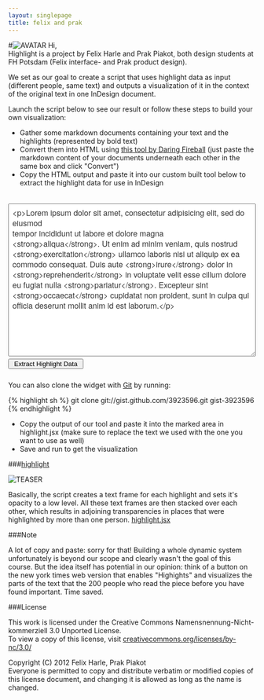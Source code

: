 ```yaml
---
layout: singlepage
title: felix and prak
---
```

#![AVATAR](https://raw.github.com/fabiantheblind/auto-typo-adbe-id/master/felix_prak/felix_prak.png) Hi,  
Highlight is a project by Felix Harle and Prak Piakot, both design students at FH Potsdam (Felix interface- and Prak product design).  

We set as our goal to create a script that uses highlight data as input (different people, same text) and outputs a visualization of it in the context of the original text in one InDesign document.  

Launch the script below to see our result or follow these steps to build your own visualization:  

- Gather some markdown documents containing your text and the highlights (represented by bold text)  
- Convert them into HTML using [this tool by Daring Fireball](http://daringfireball.net/projects/markdown/dingus)
(just paste the markdown content of your documents underneath each other in the same box and click "Convert")  
- Copy the HTML output and paste it into our custom built tool below to extract the highlight data for use in InDesign  
  
<div id="toarray_wrap">
    <style type="text/css">
    #toarray_wrap {
    max-width: 620px;
    margin: 0 auto;
    font: normal 100% "Helvetica Neue", sans-serif;
    line-height: 21px;
}
#toarray_ul {
    display: none;
    font-family: monospace;
    background-color: rgba(193,213,250,0.8);
    padding: 5px 10px 6px 10px;
    margin: 14px 0 10px 0;
    list-style: none;
}
#toarray_textarea {
    width: 100%;
    line-height: 21px;
    font-size: 16px;
    font-family: "Helvetica Neue", sans-serif;
    color: #333;
    margin: 20px 0 5px 0;
    padding: 1.5%;
}
#toarray_button {
    margin: 0 0 10px 0;
}
#toarray_button span {
    padding: 0 4px 0 4px;
}
#mdcontent {
    display: none;
}
</style>
    <textarea id="toarray_textarea" rows="14" cols="80" placeholder="Paste HTML here">
<p>Lorem ipsum dolor sit amet, consectetur adipisicing elit, sed do eiusmod
tempor incididunt ut labore et dolore magna <strong>aliqua</strong>. Ut enim ad minim veniam, quis nostrud <strong>exercitation</strong> ullamco laboris nisi ut aliquip ex ea commodo consequat. Duis aute <strong>irure</strong> dolor in <strong>reprehenderit</strong> in voluptate velit esse cillum dolore eu fugiat nulla <strong>pariatur</strong>. Excepteur sint <strong>occaecat</strong> cupidatat non proident, sunt in culpa qui officia deserunt mollit anim id est laborum.</p>
    </textarea>
    <button id="toarray_button"><span>Extract Highlight Data</span></button>
    <div id="mdcontent"></div>
    <ul id="toarray_ul" >
        <li>var highlight_data =  [];</li>
    </ul>
</div>

<script type="text/javascript">
$("#toarray_textarea").keyup(function () {
    var value = $(this).val();
    $("#mdcontent").append(value);
}).keyup();
$("#toarray_button").click(function() {
    $("#mdcontent p").contents().unwrap();
    var count = $("#mdcontent strong").length;
    var highlight = [];
    for (var i = 1; i <= count; i++) {
        highlight[i-1] = $("strong:nth-child(" + i + ")").text();
    }
    for (var j = 0; j < highlight.length; j++) {
        $("#toarray_ul").append("<li>highlight_data[" +j+ "] = " + "&quot" + highlight[j] + "&quot" + "&#59;</li>");
    }
    $("#toarray_ul").css({display: "block"});
});
</script>

You can also clone the widget with [Git](http://git-scm.com) by running:  

{% highlight sh %}
git clone git://gist.github.com/3923596.git gist-3923596
{% endhighlight %}  

- Copy the output of our tool and paste it into the marked area in highlight.jsx (make sure to replace the text we used with the one you want to use as well)
- Save and run to get the visualization

###[highlight](https://raw.github.com/fabiantheblind/auto-typo-adbe-id/master/felix_prak/highlight.jsx)  

![TEASER](https://raw.github.com/fabiantheblind/auto-typo-adbe-id/master/felix_prak/highlight_teaser_fp.png)

Basically, the script creates a text frame for each highlight and sets it's opacity to a low level. All these text frames are then stacked over each other, which results in adjoining transparencies in places that were highlighted by more than one person.
[highlight.jsx](https://raw.github.com/fabiantheblind/auto-typo-adbe-id/master/felix_prak/highlight.jsx)

###Note  
 
A lot of copy and paste: sorry for that! Building a whole dynamic system unfortunately is beyond our scope and clearly wasn't the goal of this course. But the idea itself has potential in our opinion: think of a button on the new york times web version that enables "Highights" and visualizes the parts of the text that the 200 people who read the piece before you have found important. Time saved.

###License  

This work is licensed under the Creative Commons Namensnennung-Nicht-kommerziell 3.0 Unported License.  
To view a copy of this license, visit [creativecommons.org/licenses/by-nc/3.0/](creativecommons.org/licenses/by-nc/3.0/)  

Copyright (C) 2012 Felix Harle, Prak Piakot  
Everyone is permitted to copy and distribute verbatim or modified copies of this license document, and changing it is allowed as long as the name is changed.  